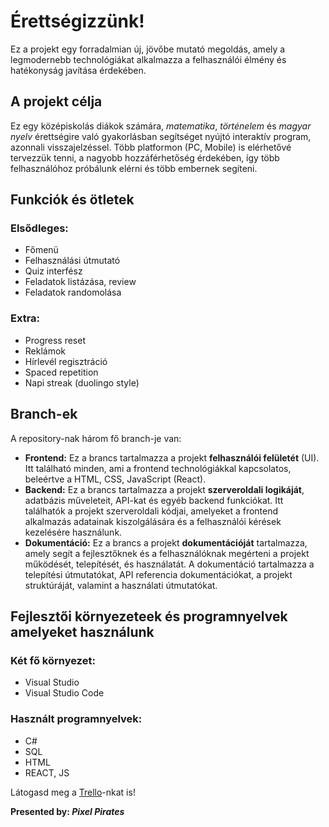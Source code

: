 # Érettségizzünk!
Ez a projekt egy forradalmian új, jövőbe mutató megoldás, amely a legmodernebb technológiákat alkalmazza a felhasználói élmény és hatékonyság javítása érdekében.

## A projekt célja
Ez egy középiskolás diákok számára, *matematika*, *történelem* és *magyar nyelv* érettségire való gyakorlásban segítséget nyújtó interaktív program, azonnali visszajelzéssel.
Több platformon (PC, Mobile) is elérhetővé tervezzük tenni, a nagyobb hozzáférhetőség érdekében, így több felhasználóhoz próbálunk elérni és több embernek segíteni.

## Funkciók és ötletek
### Elsődleges:
- Főmenü
- Felhasználási útmutató
- Quiz interfész
- Feladatok listázása, review
- Feladatok randomolása
  
### Extra:
- Progress reset
- Reklámok
- Hírlevél regisztráció
- Spaced repetition
- Napi streak (duolingo style)

## Branch-ek
A repository-nak három fő branch-je van:
- **Frontend:** Ez a brancs tartalmazza a projekt **felhasználói felületét** (UI). Itt található minden, ami a frontend technológiákkal kapcsolatos, beleértve a HTML, CSS, JavaScript (React).
- **Backend:** Ez a brancs tartalmazza a projekt **szerveroldali logikáját**, adatbázis műveleteit, API-kat és egyéb backend funkciókat. Itt találhatók a projekt szerveroldali kódjai, amelyeket a frontend alkalmazás adatainak kiszolgálására és a felhasználói kérések kezelésére használunk.
- **Dokumentáció:** Ez a brancs a projekt **dokumentációját** tartalmazza, amely segít a fejlesztőknek és a felhasználóknak megérteni a projekt működését, telepítését, és használatát. A dokumentáció tartalmazza a telepítési útmutatókat, API referencia dokumentációkat, a projekt struktúráját, valamint a használati útmutatókat.

## Fejlesztői környezeteek és programnyelvek amelyeket használunk
### Két fő környezet:
- Visual Studio
- Visual Studio Code
### Használt programnyelvek:
- C#
- SQL
- HTML
- REACT, JS

Látogasd meg a [Trello](https://trello.com/b/b6vkSv3I/érettségizzünk)-nkat is!

**Presented by: *Pixel Pirates***

